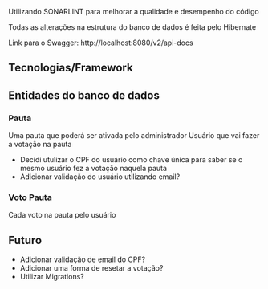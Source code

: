 Utilizando SONARLINT para melhorar a qualidade e desempenho do código

Todas as alterações na estrutura do banco de dados é feita pelo Hibernate

Link para o Swagger: http://localhost:8080/v2/api-docs

## Tecnologias/Framework

## Entidades do banco de dados

### Pauta
Uma pauta que poderá ser ativada pelo administrador
Usuário que vai fazer a votação na pauta
- Decidi utulizar o CPF do usuário como chave única para saber se o mesmo usuário fez a votação naquela pauta
- Adicionar validação do usuário utilizando email?

### Voto Pauta
Cada voto na pauta pelo usuário

## Futuro
- Adicionar validação de email do CPF?
- Adicionar uma forma de resetar a votação?
- Utilizar Migrations?
